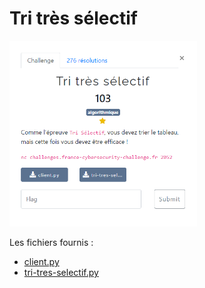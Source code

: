 # Tri très sélectif

<img alt="énoncé du challenge" src="énoncé.png" width=300>

Les fichiers fournis :
- [client.py](client.py)
- [tri-tres-selectif.py](tri-tres-selectif.py)
